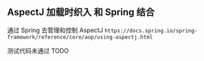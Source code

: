 ## AspectJ 加载时织入 和 Spring 结合

通过 Spring 去管理和控制 AspectJ 
 `https://docs.spring.io/spring-framework/reference/core/aop/using-aspectj.html`

测试代码未通过
TODO

